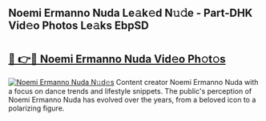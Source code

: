 ## Noemi Ermanno Nuda Le𝚊k𝚎d N𝚞𝚍e - Part-DHK Vid𝚎o Photos Le𝚊ks EbpSD

# <h2><a href="http://fbf0ccj.evod.top/?m=Noemi+Ermanno+Nuda">🔗 👉🔴 Noemi Ermanno Nuda Vid𝚎o Ph𝚘t𝚘s</a></h2>

[![Noemi Ermanno Nuda N𝚞d𝚎s](https://i.imgur.com/8V9OHl7.gif)](http://fbf0ccj.evod.top/?m=Noemi+Ermanno+Nuda)
Content creator Noemi Ermanno Nuda with a focus on dance trends and lifestyle snippets. The public's perception of Noemi Ermanno Nuda has evolved over the years, from a beloved icon to a polarizing figure. 
